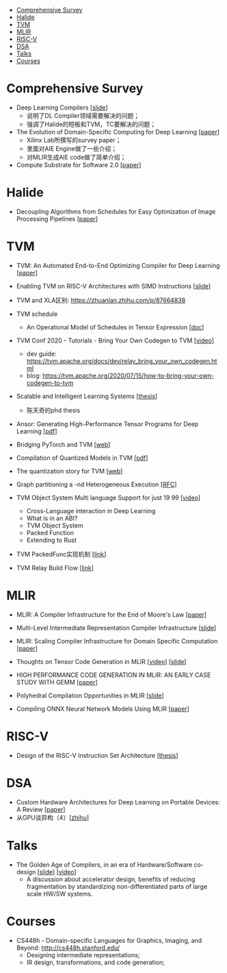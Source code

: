 
- [Comprehensive Survey](#comprehensive-survey)
- [Halide](#halide)
- [TVM](#tvm)
- [MLIR](#mlir)
- [RISC-V](#risc-v)
- [DSA](#dsa)
- [Talks](#talks)
- [Courses](#courses)

# Comprehensive Survey

- Deep Learning Compilers [[slide](https://ucbrise.github.io/cs294-ai-sys-sp19/assets/lectures/lec12/dl-compilers.pdf)]
  - 说明了DL Compiler领域需要解决的问题；
  - 强调了Halide的短板和TVM，TC要解决的问题；
- The Evolution of Domain-Specific Computing for Deep Learning [[paper](https://ieeexplore.ieee.org/abstract/document/9439420/)]
  - Xilinx Lab所撰写的survey paper；
  - 里面对AIE Engine做了一些介绍；
  - 对MLIR生成AIE code做了简单介绍；
- Compute Substrate for Software 2.0 [[paper](https://ieeexplore.ieee.org/stamp/stamp.jsp?arnumber=9373921)]



# Halide

- Decoupling Algorithms from Schedules for Easy Optimization of Image Processing Pipelines [[paper](https://people.csail.mit.edu/jrk/halide12/halide12.pdf)] 



# TVM

- TVM: An Automated End-to-End Optimizing Compiler for Deep Learning [[paper](https://homes.cs.washington.edu/~arvind/papers/tvm.pdf)]

  

- Enabling TVM on RISC-V Architectures with SIMD Instructions [[slide](https://riscv.org/wp-content/uploads/2019/03/16.45-Enabling-TVM-on-RISC-V-Architectures-with-SIMD-Instructions-v2.pdf)]



- TVM and XLA区别: https://zhuanlan.zhihu.com/p/87664838

  

- TVM schedule

  - An Operational Model of Schedules in  Tensor Expression [[doc](https://docs.google.com/document/d/1nmz00_n4Ju-SpYN0QFl3abTHTlR_P0dRyo5zsWC0Q1k/edit)]



- TVM Conf 2020 - Tutorials - Bring Your Own Codegen to TVM [[video](https://www.youtube.com/watch?v=DD8GdZ_OKco)]
  - dev guide: https://tvm.apache.org/docs/dev/relay_bring_your_own_codegen.html
  - blog: https://tvm.apache.org/2020/07/15/how-to-bring-your-own-codegen-to-tvm



- Scalable and Intelligent Learning Systems [[thesis](https://digital.lib.washington.edu/researchworks/handle/1773/44766)]

  - 陈天奇的phd thesis

    

- Ansor: Generating High-Performance Tensor Programs for Deep Learning [[pdf](https://arxiv.org/pdf/2006.06762.pdf)]



- Bridging PyTorch and TVM [[web](https://tvm.apache.org/2020/07/14/bert-pytorch-tvm)]

  

- Compilation of Quantized Models in TVM [[pdf](http://lenlrx.cn/wp-content/uploads/2019/11/Nov8_TVM_meetup_Quantization.pdf)]



- The quantization story for TVM [[web](https://discuss.tvm.apache.org/t/quantization-story/3920)]

  

- Graph partitioning a -nd Heterogeneous Execution [[RFC](https://discuss.tvm.apache.org/t/graph-partitioning-and-heterogeneous-execution/504)]

  

- TVM Object System Multi language Support for just 19 99 [[video](https://www.youtube.com/watch?v=-TM_EPih4Co)]

  - Cross-Language interaction in Deep Learning
  - What is in an ABI?
  - TVM Object System
  - Packed Function
  - Extending to Rust

  

- TVM PackedFunc实现机制 [[link](https://hjchen2.github.io/2020/01/10/TVM-PackedFunc%E5%AE%9E%E7%8E%B0%E6%9C%BA%E5%88%B6/)]

  

- TVM Relay Build Flow [[link](https://zhuanlan.zhihu.com/p/257150960)]



# MLIR

- MLIR: A Compiler Infrastructure for the End of Moore's Law [[paper](https://arxiv.org/abs/2002.11054)]

- Multi-Level Intermediate Representation Compiler Infrastructure [[slide](https://docs.google.com/presentation/d/11-VjSNNNJoRhPlLxFgvtb909it1WNdxTnQFipryfAPU/edit#slide=id.g7d334b12e5_0_4)]

- MLIR: Scaling Compiler Infrastructure for Domain Specific Computation [[paper](https://research.google/pubs/pub49988/)]

  

- Thoughts on Tensor Code Generation in MLIR [[video](https://drive.google.com/file/d/1PKY5yVEL0Dl5UHaok4NgpxnbwXbi5pxS/view)] [[slide](https://docs.google.com/presentation/d/1M44If0Lw2lnrlyE_xNU1WOmXWxLo9FibMwdUbrAhOhU/edit#slide=id.g5fd22bdf8c_0_0)]



- HIGH PERFORMANCE CODE GENERATION IN MLIR: AN EARLY CASE STUDY WITH GEMM [[paper](https://arxiv.org/pdf/2003.00532.pdf)]

- Polyhedral Compilation Opportunities in MLIR [[slide](http://impact.gforge.inria.fr/impact2020/slides/IMPACT_2020_keynote.pdf)]



- Compiling ONNX Neural Network Models Using MLIR [[paper](https://arxiv.org/pdf/2008.08272.pdf)]



# RISC-V

- Design of the RISC-V Instruction Set Architecture [[thesis](https://digitalassets.lib.berkeley.edu/etd/ucb/text/Waterman_berkeley_0028E_15908.pdf)]



# DSA

- Custom Hardware Architectures for Deep Learning on Portable Devices: A Review [[paper](https://ieeexplore.ieee.org/abstract/document/9447019)]
- 从GPU谈异构（4）[[zhihu](https://zhuanlan.zhihu.com/p/376409878)]



# Talks

- The Golden Age of Compilers, in an era of Hardware/Software co-design [[slide](https://docs.google.com/presentation/d/1ZMtzT6nmfvNOlIaHRzdaXpFeaAklcT7DvfGjhgpzcxk/edit#slide=id.p)] [[video](https://drive.google.com/file/d/1eIxFZZLOM7a3LYL1QaKhflKl0jRLPp-V/view)]
  - A discussion about accelerator design, benefits of reducing fragmentation by standardizing non-differentiated parts of large scale HW/SW systems.



# Courses

- CS448h - Domain-specific Languages for Graphics, Imaging, and Beyond: http://cs448h.stanford.edu/
  - Designing intermediate representations;
  - IR design, transformations, and code generation;

